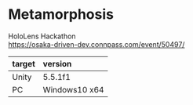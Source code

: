 # Metamorphosis  
HoloLens Hackathon  
https://osaka-driven-dev.connpass.com/event/50497/  

|target|version|
|:--|:--|
|Unity|5.5.1f1|
|PC|Windows10 x64|
